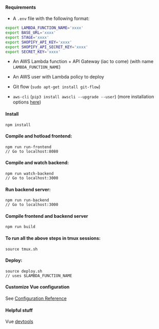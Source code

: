#### Requirements

- A `.env` file with the following format:

```bash
export LAMBDA_FUNCTION_NAME='xxxx'
export BASE_URL='xxxx'
export STAGE='xxxx'
export SHOPIFY_API_KEY='xxxx'
export SHOPIFY_API_SECRET_KEY='xxxx'
export SECRET_KEY='xxxx'
```

- An AWS Lambda function + API Gateway (iac to come) (with name `LAMBDA_FUNCTION_NAME`)

- An AWS user with Lambda policy to deploy

- Git flow (`sudo apt-get install git-flow`)

- `aws-cli` (`pip3 install awscli --upgrade --user`) (more installation options [here](https://docs.aws.amazon.com/cli/latest/userguide/cli-chap-install.html))

#### Install

```
npm install
```

#### Compile and hotload frontend:

```
npm run run-frontend
// Go to localhost:8080
```

#### Compile and watch backend:

```
npm run watch-backend
// Go to localhost:3000
```

#### Run backend server:

```
npm run run-backend
// Go to localhost:3000
```

#### Compile frontend and backend server

```
npm run build
```

#### To run all the above steps in tmux sessions:

```
source tmux.sh
```

#### Deploy:

```
source deploy.sh
// uses $LAMBDA_FUNCTION_NAME
```

#### Customize Vue configuration

See [Configuration Reference](https://cli.vuejs.org/config/)

#### Helpful stuff

Vue [devtools](https://github.com/vuejs/vue-devtools)
